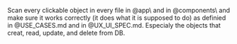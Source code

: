 
Scan every clickable object in every file in @app\  and in @components\ and make sure it works correctly (it does what it is supposed  to do) as definied in @USE_CASES.md and in @UX_UI_SPEC.md. Especialy the objects that creat, read, update, and delete from DB.